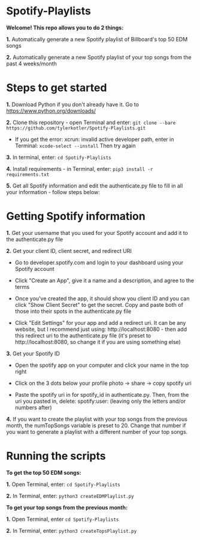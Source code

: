 # Spotify-Playlists
**Welcome! This repo allows you to do 2 things:**

**1.** Automatically generate a new Spotify playlist of Billboard's top 50 EDM songs

**2.** Automatically generate a new Spotify playlist of your top songs from the past 4 weeks/month

# Steps to get started

**1.** Download Python if you don't already have it. Go to https://www.python.org/downloads/

**2.** Clone this repository - open Terminal and enter: 
    `git clone --bare https://github.com/tylerkotler/Spotify-Playlists.git`
  - If you get the error: xcrun: invalid active developer path, enter in Terminal:
    `xcode-select --install`
    Then try again
    
**3.** In terminal, enter: `cd Spotify-Playlists`

**4.** Install requirements - in Terminal, enter: `pip3 install -r requirements.txt`

**5.** Get all Spotify information and edit the authenticate.py file to fill in all your information - follow steps below:

# Getting Spotify information

**1.** Get your username that you used for your Spotify account and add it to the authenticate.py file

**2.** Get your client ID, client secret, and redirect URI

 - Go to developer.spotify.com and login to your dashboard using your Spotify account

 - Click "Create an App", give it a name and a description, and agree to the terms

 - Once you've created the app, it should show you client ID and you can click "Show Client Secret" to get the secret. Copy and paste both of those into their spots in the authenticate.py file

 - Click "Edit Settings" for your app and add a redirect uri. It can be any website, but I recommend just using: http://localhost:8080 - then add this redirect uri to the authenticate.py file (it's preset to http://localhost:8080, so change it if you are using something else)

**3.** Get your Spotify ID

 - Open the spotify app on your computer and click your name in the top right

 - Click on the 3 dots below your profile photo -> share -> copy spotify uri

 - Paste the spotify uri in for spotify_id in authenticate.py. Then, from the uri you pasted in, delete: spotify:user: (leaving only the letters and/or numbers after)

**4.** If you want to create the playlist with your top songs from the previous month, the numTopSongs variable is preset to 20. Change that number if you want to generate a playlist with a different number of your top songs.

# Running the scripts

**To get the top 50 EDM songs:**

**1.** Open Terminal, enter: `cd Spotify-Playlists`

**2.** In Terminal, enter: `python3 createEDMPlaylist.py`

**To get your top songs from the previous month:**

**1.** Open Terminal, enter `cd Spotify-Playlists`

**2.** In Terminal, enter: `python3 createTopsPlaylist.py`
